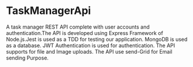 # TaskManagerApi

A task manager REST API complete with user accounts and authentication.The API is developed using Express Framework of Node.js.Jest is used 
as a TDD for testing our application. MongoDB is used as a database. JWT Authentication is used for authentication. The API supports for file and Image 
uploads. The API use send-Grid for Email sending Purpose.
